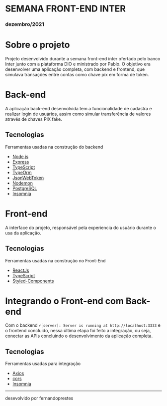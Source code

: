 # SEMANA FRONT-END INTER

### dezembro/2021

# Sobre o projeto

Projeto desenvolvido durante a semana front-end inter ofertado pelo banco Inter junto com a plataforma DIO e ministrado por Pablo. O objetivo era desenvolver uma aplicação completa, com backend e frontend, que simulava transações entre contas como chave pix em forma de token.

# Back-end

A aplicação back-end desenvolvida tem a funcionalidade de cadastra e realizar login de usuários, assim como simular transferência de valores através de chaves PIX fake.

## Tecnologias

Ferramentas usadas na construção do backend

- [Node.js](https://nodejs.org/)
- [Express](https://expressjs.com/pt-br/)
- [TypeScript](https://www.typescriptlang.org/)
- [TypeOrm](https://typeorm.io/)
- [JsonWebToken](https://www.npmjs.com/package/jsonwebtoken)
- [Nodemon](https://www.npmjs.com/package/nodemon)
- [PostgreSQL](https://www.postgresql.org/)
- [Insomnia](https://insomnia.rest/)

# Front-end

A interface do projeto, responsável pela experiencia do usuário durante o usa da aplicação.

## Tecnologias

Ferramentas usadas na construção no Front-End

- [ReactJs](https://pt-br.reactjs.org/)
- [TypeScript](https://www.typescriptlang.org/)
- [Styled-Components](https://styled-components.com/)

# Integrando o Front-end com Back-end

Com o backend `⚡️[server]: Server is running at http://localhost:3333` e o frontend concluido, nessa última etapa foi feito a integração, ou seja, conectar as APIs concluindo o desenvolvimento da aplicação completa.

## Tecnologias

Ferramentas usadas para integração

- [Axios](https://axios-http.com/docs/intro)
- [cors](https://yarnpkg.com/package/cors)
- [Insomnia](https://insomnia.rest/)

---

desevolvido por fernandoprestes
